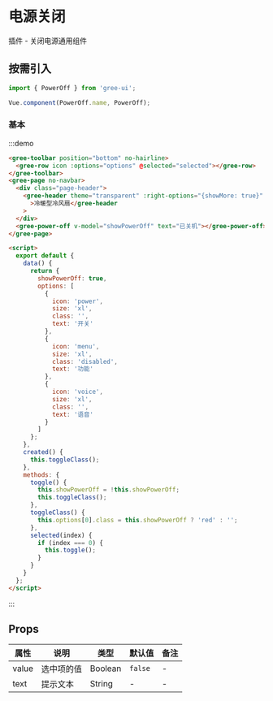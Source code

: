 # 电源关闭

插件 - 关闭电源通用组件

## 按需引入

```javascript
import { PowerOff } from 'gree-ui';

Vue.component(PowerOff.name, PowerOff);
```

### 基本

:::demo

```html
<gree-toolbar position="bottom" no-hairline>
  <gree-row icon :options="options" @selected="selected"></gree-row>
</gree-toolbar>
<gree-page no-navbar>
  <div class="page-header">
    <gree-header theme="transparent" :right-options="{showMore: true}"
      >冷暖型冷风扇</gree-header
    >
  </div>
  <gree-power-off v-model="showPowerOff" text="已关机"></gree-power-off>
</gree-page>

<script>
  export default {
    data() {
      return {
        showPowerOff: true,
        options: [
          {
            icon: 'power',
            size: 'xl',
            class: '',
            text: '开关'
          },
          {
            icon: 'menu',
            size: 'xl',
            class: 'disabled',
            text: '功能'
          },
          {
            icon: 'voice',
            size: 'xl',
            class: '',
            text: '语音'
          }
        ]
      };
    },
    created() {
      this.toggleClass();
    },
    methods: {
      toggle() {
        this.showPowerOff = !this.showPowerOff;
        this.toggleClass();
      },
      toggleClass() {
        this.options[0].class = this.showPowerOff ? 'red' : '';
      },
      selected(index) {
        if (index === 0) {
          this.toggle();
        }
      }
    }
  };
</script>
```

:::

## Props

| 属性  | 说明       | 类型    | 默认值  | 备注 |
| ----- | ---------- | ------- | ------- | ---- |
| value | 选中项的值 | Boolean | `false` | \-   |
| text  | 提示文本   | String  | \-      | \-   |

<script>
export default {
  data() {
    return {
      showPowerOff: true,
      options: [
        {
          icon: 'power',
          size: 'xl',
          class: '',
          text: '开关'
        },
        {
          icon: 'menu',
          size: 'xl',
          class: 'disabled',
          text: '功能'
        },
        {
          icon: 'voice',
          size: 'xl',
          class: '',
          text: '语音'
        }
      ]
    };
  },
  created() {
    this.toggleClass();
  },
  methods: {
    toggle() {
      this.showPowerOff = !this.showPowerOff;
      this.toggleClass();
    },
    toggleClass() {
      this.options[0].class = this.showPowerOff ? 'red' : '';
    },
    selected(index) {
      if (index === 0) {
        this.toggle();
      }
    }
  }
};
</script>

<style lang="less" scoped>
.source {
  position: relative;
  height: 960px;
}
.toolbar {
  position: absolute;
  height: 236px !important;
  background-color: transparent;
  /deep/ .gree-icon {
    &.red {
      color: #f3332a !important;
    }
  }
}
.page-header {
  position: relative;
  width: 100%;
  height: 576px;
  margin-bottom: 15px;
  background-image: url('../../assets/images/ac_bg_auto.png');
  background-repeat: no-repeat;
  background-position: center;
  background-size: 100% 100%;
  overflow: hidden;
}
.gree-power-off {
  background-image: url('../../assets/images/bg_body.png');
}
</style>

